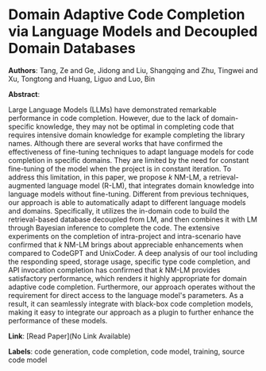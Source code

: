 # Domain Adaptive Code Completion via Language Models and Decoupled Domain Databases

**Authors**: Tang, Ze and Ge, Jidong and Liu, Shangqing and Zhu, Tingwei and Xu, Tongtong and Huang, Liguo and Luo, Bin

**Abstract**:

Large Language Models (LLMs) have demonstrated remarkable performance in code completion. However, due to the lack of domain-specific knowledge, they may not be optimal in completing code that requires intensive domain knowledge for example completing the library names. Although there are several works that have confirmed the effectiveness of fine-tuning techniques to adapt language models for code completion in specific domains. They are limited by the need for constant fine-tuning of the model when the project is in constant iteration. To address this limitation, in this paper, we propose $k$ NM-LM, a retrieval-augmented language model (R-LM), that integrates domain knowledge into language models without fine-tuning. Different from previous techniques, our approach is able to automatically adapt to different language models and domains. Specifically, it utilizes the in-domain code to build the retrieval-based database decoupled from LM, and then combines it with LM through Bayesian inference to complete the code. The extensive experiments on the completion of intra-project and intra-scenario have confirmed that $k$ NM-LM brings about appreciable enhancements when compared to CodeGPT and UnixCoder. A deep analysis of our tool including the responding speed, storage usage, specific type code completion, and API invocation completion has confirmed that $k$ NM-LM provides satisfactory performance, which renders it highly appropriate for domain adaptive code completion. Furthermore, our approach operates without the requirement for direct access to the language model's parameters. As a result, it can seamlessly integrate with black-box code completion models, making it easy to integrate our approach as a plugin to further enhance the performance of these models.

**Link**: [Read Paper](No Link Available)

**Labels**: code generation, code completion, code model, training, source code model
